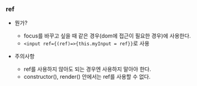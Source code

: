 ### ref
- 뭔가?
	- focus를 바꾸고 싶을 때 같은 경우(dom에 접근이 필요한 경우)에 사용한다.
	- ```<input ref={(ref)=>{this.myInput = ref}}```로 사용
	
- 주의사항
	- ref를 사용하지 않아도 되는 경우엔 사용하지 말아야 한다.
	- constructor(), render() 안에서는 ref를 사용할 수 없다.
